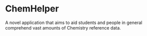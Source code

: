 # ChemHelper
A novel application that aims to aid students and people in general comprehend vast amounts of Chemistry reference data. 
